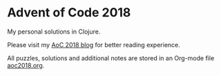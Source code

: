 # Advent of Code 2018
My personal solutions in Clojure.

Please visit my [AoC 2018 blog] for better reading experience.

All puzzles, solutions and additional notes are stored in an Org-mode file [aoc2018.org].

[aoc2018.org]: https://gitlab.com/pkaznowski/aoc18/blob/master/aoc2018.org 
[Aoc 2018 blog]: https://pkaznowski.gitlab.io/aoc18/
